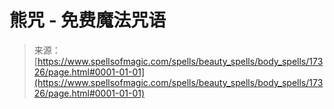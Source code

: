 <!--yml

分类：未分类

日期：2024-06-12 18:58:19

-->

# 熊咒 - 免费魔法咒语

> 来源：[https://www.spellsofmagic.com/spells/beauty_spells/body_spells/17326/page.html#0001-01-01](https://www.spellsofmagic.com/spells/beauty_spells/body_spells/17326/page.html#0001-01-01)
